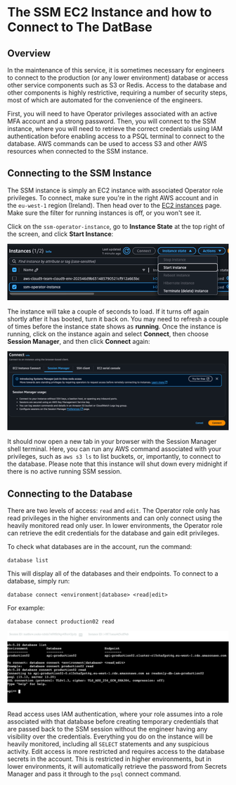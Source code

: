 # The SSM EC2 Instance and how to Connect to The DatBase

## Overview

In the maintenance of this service, it is sometimes necessary for engineers to connect to the production (or any lower environment) database or access other service components such as S3 or Redis. Access to the database and other components is highly restrictive, requiring a number of security steps, most of which are automated for the convenience of the engineers.

First, you will need to have Operator privileges associated with an active MFA account and a strong password. Then, you will connect to the SSM instance, where you will need to retrieve the correct credentials using IAM authentication before enabling access to a PSQL terminal to connect to the database. AWS commands can be used to access S3 and other AWS resources when connected to the SSM instance.


## Connecting to the SSM Instance

The SSM instance is simply an EC2 instance with associated Operator role privileges. To connect, make sure you're in the right AWS account and in the `eu-west-1` region (Ireland). Then head over to the [EC2 instances](https://eu-west-1.console.aws.amazon.com/ec2/home?region=eu-west-1#Instances:v=3;$case=tags:true%5C,client:false;$regex=tags:false%5C,client:false) page. Make sure the filter for running instances is off, or you won't see it.

Click on the `ssm-operator-instance`, go to **Instance State** at the top right of the screen, and click **Start Instance**:

![The SSM Instance needs to be started first.](instance_start_example.png)

The instance will take a couple of seconds to load. If it turns off again shortly after it has booted, turn it back on. You may need to refresh a couple of times before the instance state shows as **running**. Once the instance is running, click on the instance again and select **Connect**, then choose **Session Manager**, and then click **Connect** again:

![Session Manager has been enabled for this EC2 Instance](session_manager.png)

It should now open a new tab in your browser with the Session Manager shell terminal. Here, you can run any AWS command associated with your privileges, such as `aws s3 ls` to list buckets, or, importantly, to connect to the database. Please note that this instance will shut down every midnight if there is no active running SSM session.

## Connecting to the Database

There are two levels of access: `read` and `edit`. The Operator role only has read privileges in the higher environments and can only connect using the heavily monitored read only user. In lower environments, the Operator role can retrieve the edit credentials for the database and gain edit privileges.

To check what databases are in the account, run the command:

```
database list
```

This will display all of the databases and their endpoints. To connect to a database, simply run:

```
database connect <environment|database> <read|edit>
```

For example:

```
database connect production02 read
```

![Here shows an Example of how to connect to the Production Database](production_database_connect.png)

Read access uses IAM authentication, where your role assumes into a role associated with that database before creating temporary credentials that are passed back to the SSM session without the engineer having any visibility over the credentials. Everything you do on the instance will be heavily monitored, including all `SELECT` statements and any suspicious activity. Edit access is more restricted and requires access to the database secrets in the account. This is restricted in higher environments, but in lower environments, it will automatically retrieve the password from Secrets Manager and pass it through to the `psql` connect command.
